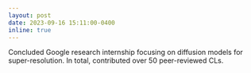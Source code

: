 ```yaml
---
layout: post
date: 2023-09-16 15:11:00-0400
inline: true
---
```

Concluded Google research internship focusing on diffusion models for super-resolution. In total, contributed over 50 peer-reviewed CLs.